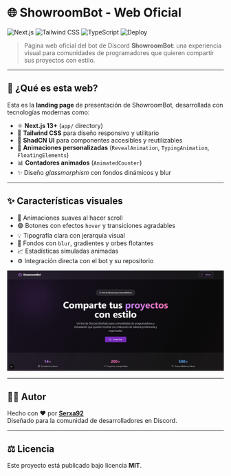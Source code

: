 # 🌐 ShowroomBot - Web Oficial

![Next.js](https://img.shields.io/badge/Next.js-13+-black?logo=nextdotjs)
![Tailwind CSS](https://img.shields.io/badge/TailwindCSS-Styled-38bdf8?logo=tailwindcss)
![TypeScript](https://img.shields.io/badge/TypeScript-Strict-blue?logo=typescript)
![Deploy](https://img.shields.io/badge/Deploy-Vercel-black?logo=vercel)

> Página web oficial del bot de Discord **ShowroomBot**: una experiencia visual para comunidades de programadores que quieren compartir sus proyectos con estilo.

---

## 🧠 ¿Qué es esta web?

Esta es la **landing page** de presentación de ShowroomBot, desarrollada con tecnologías modernas como:

- ⚛️ **Next.js 13+** (`app/` directory)
- 🎨 **Tailwind CSS** para diseño responsivo y utilitario
- 💅 **ShadCN UI** para componentes accesibles y reutilizables
- 🔮 **Animaciones personalizadas** (`RevealAnimation`, `TypingAnimation`, `FloatingElements`)
- 📊 **Contadores animados** (`AnimatedCounter`)
- ✨ Diseño *glassmorphism* con fondos dinámicos y blur

---

## ✨ Características visuales

- 💫 Animaciones suaves al hacer scroll
- 🟣 Botones con efectos `hover` y transiciones agradables
- 💡 Tipografía clara con jerarquía visual
- 🌌 Fondos con `blur`, gradientes y orbes flotantes
- 📈 Estadísticas simuladas animadas
- ⚙️ Integración directa con el bot y su repositorio
<p align="center">
  <img src="./showroom-bot-website/public/captura.png" alt="Captura de pantalla de ShowroomBot Web" width="800" />
</p>


---

## 🧑‍💻 Autor

Hecho con ❤️ por **[Serxa92](https://github.com/serxa92)**  
Diseñado para la comunidad de desarrolladores en Discord.

---

## ⚖️ Licencia

Este proyecto está publicado bajo licencia **MIT**.

